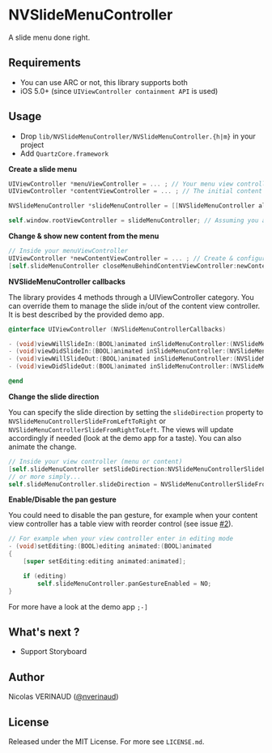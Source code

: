 # NVSlideMenuController

A slide menu done right.

## Requirements

* You can use ARC or not, this library supports both
* iOS 5.0+ (since `UIViewController containment API` is used)

## Usage

* Drop `lib/NVSlideMenuController/NVSlideMenuController.{h|m}` in your project
* Add `QuartzCore.framework`

**Create a slide menu**

```objective-c
UIViewController *menuViewController = ... ; // Your menu view controller
UIViewController *contentViewController = ... ; // The initial content view controller (home page ?)

NVSlideMenuController *slideMenuController = [[NVSlideMenuController alloc] initWithMenuViewController:menuViewController andContentViewController:contentViewController];

self.window.rootViewController = slideMenuController; // Assuming you are in app delegate did finish launching
```

**Change & show new content from the menu**

```objective-c
// Inside your menuViewController
UIViewController *newContentViewController = ... ; // Create & configure your new content view controller (as usual)
[self.slideMenuController closeMenuBehindContentViewController:newContentViewController animated:YES completion:nil];
```

**NVSlideMenuController callbacks**

The library provides 4 methods through a UIViewController category. 
You can override them to manage the slide in/out of the content view controller. It is best described by the provided demo app.

```objective-c
@interface UIViewController (NVSlideMenuControllerCallbacks)

- (void)viewWillSlideIn:(BOOL)animated inSlideMenuController:(NVSlideMenuController *)slideMenuController;
- (void)viewDidSlideIn:(BOOL)animated inSlideMenuController:(NVSlideMenuController *)slideMenuController;
- (void)viewWillSlideOut:(BOOL)animated inSlideMenuController:(NVSlideMenuController *)slideMenuController;
- (void)viewDidSlideOut:(BOOL)animated inSlideMenuController:(NVSlideMenuController *)slideMenuController;

@end
```

**Change the slide direction**

You can specify the slide direction by setting the `slideDirection` property to `NVSlideMenuControllerSlideFromLeftToRight`
or `NVSlideMenuControllerSlideFromRightToLeft`. The views will update accordingly if needed (look at the demo app for a taste).
You can also animate the change.

```objective-c
// Inside your view controller (menu or content)
[self.slideMenuController setSlideDirection:NVSlideMenuControllerSlideFromRightToLeft animated:YES];
// or more simply...
self.slideMenuController.slideDirection = NVSlideMenuControllerSlideFromRightToLeft; // this one will not animate
```

**Enable/Disable the pan gesture**

You could need to disable the pan gesture, for example when your content view controller has a table view with reorder control (see issue [#2](https://github.com/nverinaud/NVSlideMenuController/issues/2)).

```objective-c
// For example when your view controller enter in editing mode
- (void)setEditing:(BOOL)editing animated:(BOOL)animated
{
	[super setEditing:editing animated:animated];

	if (editing)
		self.slideMenuController.panGestureEnabled = NO;
}
```

For more have a look at the demo app `;-]`

## What's next ?

* Support Storyboard

## Author

Nicolas VERINAUD ([@nverinaud](https://twitter.com/nverinaud))

## License

Released under the MIT License. For more see `LICENSE.md`.
